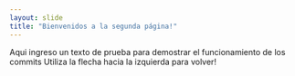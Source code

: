 ```yaml
---
layout: slide
title: "Bienvenidos a la segunda página!"
---
```

Aqui ingreso un texto de prueba para demostrar el funcionamiento de los commits 
Utiliza la flecha hacia la izquierda para volver!
